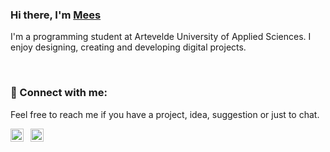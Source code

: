 ### Hi there, I'm <a href="https://www.meesakveld.be/" target="_blank" rel="noreferrer">Mees</a>

I'm a programming student at Artevelde University of Applied Sciences. I enjoy designing, creating and developing digital projects.

<br>

### 🤝 Connect with me:
Feel free to reach me if you have a project, idea, suggestion or just to chat.

<div style="display: flex; gap: 0.5rem;">
  <a href="https://www.linkedin.com/in/meesakveld/" target="_blank">
      <img align="left" src="https://www.linkedin.com/favicon.ico" alt="Mees Akveld | LinkedIn" width="21px"/>
  </a>
  
  <a href="https://www.meesakveld.be/">
      <img align="left" src="https://www.meesakveld.be/favicon.ico" alt="Mees Akveld | LinkedIn" width="21px"/>
  </a>
</div>
